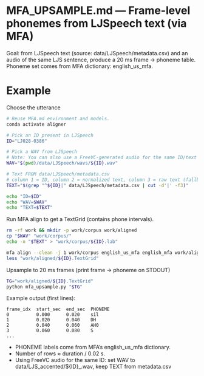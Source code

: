# MFA_UPSAMPLE.md — Frame-level phonemes from LJSpeech text (via MFA)

Goal: from LJSpeech text (source: data/LJSpeech/metadata.csv) and an audio of the same LJS sentence, produce a 20 ms frame → phoneme table.  
Phoneme set comes from MFA dictionary: english_us_mfa.

# Example

Choose the utterance
```bash
# Reuse MFA.md environment and models.
conda activate aligner

# Pick an ID present in LJSpeech
ID="LJ028-0386"

# Pick a WAV from LJSpeech
# Note: You can also use a FreeVC-generated audio for the same ID/text
WAV="$(pwd)/data/LJSpeech/wavs/${ID}.wav"

# Text FROM data/LJSpeech/metadata.csv
# column 1 = ID, column 2 = normalized text, column 3 = raw text (fallback)
TEXT="$(grep "^${ID}|" data/LJSpeech/metadata.csv | cut -d'|' -f3)"

echo "ID=$ID"
echo "WAV=$WAV"
echo "TEXT=$TEXT"
```

Run MFA align to get a TextGrid (contains phone intervals).
```bash
rm -rf work && mkdir -p work/corpus work/aligned
cp "$WAV" "work/corpus/"
echo -n "$TEXT" > "work/corpus/${ID}.lab"

mfa align --clean -j 1 work/corpus english_us_mfa english_mfa work/aligned
less "work/aligned/${ID}.TextGrid"
```

Upsample to 20 ms frames (print frame → phoneme on STDOUT)
```bash
TG="work/aligned/${ID}.TextGrid"
python mfa_upsample.py "$TG"
```

Example output (first lines):

    frame_idx  start_sec  end_sec  PHONEME
    0          0.000      0.020    sil
    1          0.020      0.040    DH
    2          0.040      0.060    AH0
    3          0.060      0.080    S
    ...

- PHONEME labels come from MFA’s english_us_mfa dictionary.
- Number of rows ≈ duration / 0.02 s.
- Using FreeVC audio for the same ID: set WAV to data/LJS_accented/${ID}_<SPK>.wav, keep TEXT from metadata.csv
